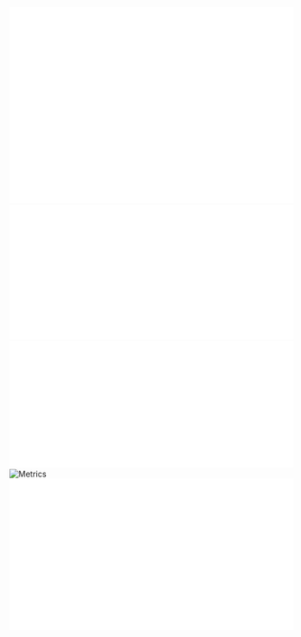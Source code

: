 ![Metrics](/metrics.plugin.isocalendar.fullyear.svg)
![Metrics](/metrics.plugin.activity.svg)
![Metrics](/metrics.plugin.achievements.compact.svg)
![Metrics](/metrics.plugin.contributors.categories.svg)
![Metrics](/metrics.plugin.stars.svg)
<!-- ![Metrics](/metrics.plugin.topics.icons.svg) -->

<!-- [<img align="left" src="/metrics.plugin.isocalendar.fullyear.svg" alt="🦑" width="390">](#)
[<img align="right" width="390" alt="🦑" src="/metrics.plugin.activity.svg">](#)
[<img align="left" width="390" alt="🦑" src="/metrics.plugin.stars.svg">](#)
[<img align="right" width="390" alt="🦑" src="/metrics.plugin.contributors.categories.svg">](#)
[<img align="center" width="390*2" alt="🦑" src="/metrics.plugin.achievements.compact.svg">](#) -->

